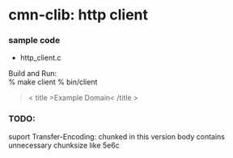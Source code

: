 cmn-clib: http client
===============

### sample code
- http_client.c

Build and Run:  
% make client
% bin/client
> < title >Example Domain< /title >


### TODO:
suport Transfer-Encoding: chunked
in this version
body contains unnecessary chunksize like 5e6c

